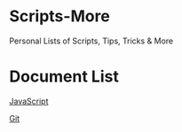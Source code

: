 # Scripts-More

Personal Lists of Scripts, Tips, Tricks &amp; More


# Document List


[JavaScript](./javascript)

[Git](./git)
